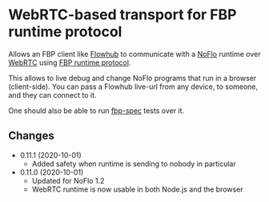 # WebRTC-based transport for FBP runtime protocol

Allows an FBP client like [Flowhub](https://flowhub.io) to communicate with a [NoFlo](https://noflojs.org) runtime
over [WebRTC](https://en.wikipedia.org/wiki/WebRTC) using [FBP runtime protocol](http://flowbased.github.io/fbp-protocol/).

This allows to live debug and change NoFlo programs that run in a browser (client-side).
You can pass a Flowhub live-url from any device, to someone, and they can connect to it.

One should also be able to run [fbp-spec](https://github.com/flowbased/fbp-spec) tests over it.

## Changes

* 0.11.1 (2020-10-01)
  - Added safety when runtime is sending to nobody in particular
* 0.11.0 (2020-10-01)
  - Updated for NoFlo 1.2
  - WebRTC runtime is now usable in both Node.js and the browser
